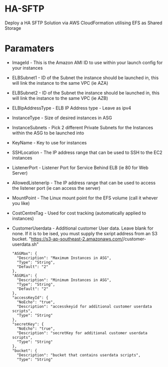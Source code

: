 # HA-SFTP
Deploy a HA SFTP Solution via AWS CloudFormation utilising EFS as Shared Storage

# Paramaters
* ImageId - This is the Amazon AMI ID to use within your launch config for your instances

* ELBSubnet1 - ID of the Subnet the instance should be launched in, this will link the instance to the same VPC (ie AZA)
 
* ELBSubnet2 - ID of the Subnet the instance should be launched in, this will link the instance to the same VPC (ie AZB)

* ELBIpAddressType - ELB IP Address type - Leave as ipv4

* InstanceType - Size of desired instances in ASG
       
* InstanceSubnets - Pick 2 different Private Subnets for the Instances within the ASG to be launched into

* KeyName - Key to use for instances

* SSHLocation - The IP address range that can be used to SSH to the EC2 instances

* ListenerPort - Listener Port for Service Behind ELB (ie 80 for Web Server)

* AllowedListenerIp - The IP address range that can be used to access the listener port (ie can access the server)

* MountPoint - The Linux mount point for the EFS volume (call it whever you like)

* CostCentreTag - Used for cost tracking (automatically applied to instances)

* CustomerUserdata - Additional customer User data. Leave blank for none. If it is to be ised, you must supply the sxript address from an S3 bucket.
  "https://s3-ap-southeast-2.amazonaws.com/<bucket-Name>/customer-userdata.sh"
      












      "ASGMax": {
        "Description": "Maximum Instances in ASG",
        "Type": "String",
        "Default": "2"
      },
      "ASGMin": {
        "Description": "Minimum Instances in ASG",
        "Type": "String",
        "Default": "2"
      },
      "accessKeyId": {
        "NoEcho": "true",
        "Description": "accesskeyid for additional customer userdata scripts",
        "Type": "String"
      },
      "secretKey": {
        "NoEcho": "true",
        "Description": "secretKey for additional customer userdata scripts",
        "Type": "String"
      },
      "bucket": {
        "Description": "bucket that contains userdata scripts",
        "Type": "String"
